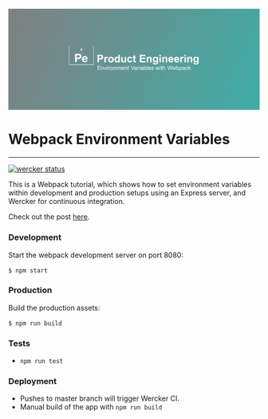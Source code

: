 ![Webpack-Environment-Variables](/public/pe_webpack.jpg?raw=true "Webpack-Environment-Variables")
# Webpack Environment Variables
---
[![wercker status](https://app.wercker.com/status/75c55bca9af5d8657f2925758a4d3517/s/master "wercker status")](https://app.wercker.com/project/byKey/75c55bca9af5d8657f2925758a4d3517)

This is a Webpack tutorial, which shows how to set environment variables within development and production setups using an Express server, and Wercker for continuous integration.

Check out the post [here](https://medium.com/product-engineering).

### Development
Start the webpack development server on port 8080:
```
$ npm start
```

### Production
Build the production assets:
```
$ npm run build
```

### Tests
* `npm run test`

### Deployment
* Pushes to master branch will trigger Wercker CI.
* Manual build of the app with `npm run build`
